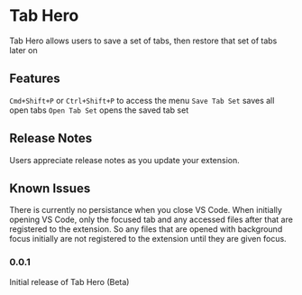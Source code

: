 # Tab Hero

Tab Hero allows users to save a set of tabs, then restore that set of tabs later on

## Features

`Cmd+Shift+P` or `Ctrl+Shift+P` to access the menu
`Save Tab Set` saves all open tabs
`Open Tab Set` opens the saved tab set

## Release Notes

Users appreciate release notes as you update your extension.

## Known Issues

There is currently no persistance when you close VS Code.
When initially opening VS Code, only the focused tab and any accessed files after that are registered to the extension. So any files that are opened with background focus initially are not registered to the extension until they are given focus.

### 0.0.1

Initial release of Tab Hero (Beta)
